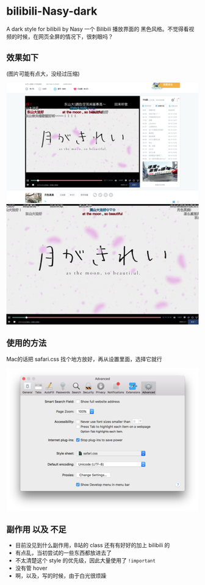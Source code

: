 # bilibili-Nasy-dark
A dark style for bilibili by Nasy
一个 Bilibili 播放界面的 黑色风格。不觉得看视频的时候，在网页全屏的情况下，很刺眼吗？

## 效果如下

(图片可能有点大，没经过压缩)

![](/screenshots/01.png)
![](/screenshots/02.png)

## 使用的方法

Mac的话把 safari.css 找个地方放好，再从设置里面，选择它就行

![](./screenshots/s.png)

## 副作用 以及 不足

* 目前没见到什么副作用，B站的 class 还有有好好的加上 bilibili 的
* 有点乱，当初尝试的一些东西都放进去了
* 不太清楚这个 style 的优先级，因此大量使用了 `!important`
* 没有管 hover
* 啊，以及，写的时候，由于白光很烦躁

